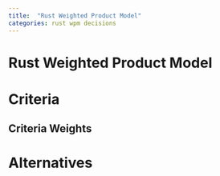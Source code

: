 ```yaml
---
title:  "Rust Weighted Product Model"
categories: rust wpm decisions
---
```


# Rust Weighted Product Model

# Criteria

## Criteria Weights

# Alternatives

